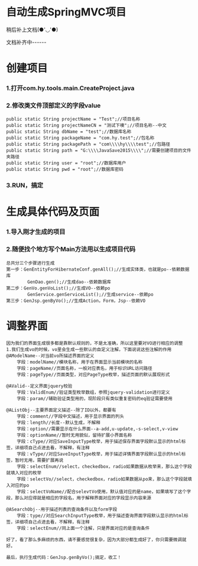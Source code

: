 # 自动生成SpringMVC项目
稍后补上文档(●'◡'●)

文档补齐中------
# 创建项目
### 1.打开com.hy.tools.main.CreateProject.java

### 2.修改类文件顶部定义的字段value
    public static String projectName = "Test";//项目名称
	public static String projectNameCN = "测试下噢";//项目名称--中文
	public static String dbName = "test";//数据库名称
	public static String packageName = "com.hy.test";//包名称
	public static String packagePath = "com\\\\hy\\\\test";//包路径
	public static String path = "G:\\\\JavaSave2015\\\\";//需要创建项目的文件夹路径
	public static String user = "root";//数据库用户
	public static String pwd = "root";//数据库密码
	
### 3.RUN，搞定

# 生成具体代码及页面
### 1.导入刚才生成的项目

### 2.随便找个地方写个Main方法用以生成项目代码
    总共分三个步骤进行生成
    第一步：GenEntityForHibernateConf.genAll();//生成实体类，也就是po--依赖数据库
            GenDao.gen();//生成dao--依赖数据库
    第二步：GenVo.genVoList();//生成VO--依赖po
            GenService.genServiceList();//生成service--依赖po
    第三步：GenJsp.genByVo();//生成Action，Form，Jsp--依赖VO
    
# 调整界面
    因为我们的界面生成很多都是靠默认规则的，不是太准确，所以这里要对VO进行相应的调整
    1.我们生成vo的时候，vo里会生成一些默认的自定义注解，下面说说这些注解的作用
    @AModelName--对当前vo所描述界面的定义
        字段：modelName//模块名称，用于在界面显示当前模块的名称
        字段：pageName//页面名称，一般对应表名，用于标识URL访问路径
        字段：pageType//页面类型，对应PageType枚举，描述页面的默认展现形式
        
    @AValid--定义界面jquery校验
        字段：ValidEnum//验证类型枚举数组，参照jquery-validation进行定义
        字段：param//辅助验证类型用的，现阶段只有类似重复密码的eq验证需要使用
        
    @AListObj--主要界面定义描述--除了ID以外，都要有
        字段：comment//字段中文描述，用于显示界面的列头
        字段：length//长度--默认生成，不解释
        字段：option//需要显示在什么界面--a-add,u-update,-s-select,v-view
        字段：optionName//暂时无用貌似，留待扩展小界面名称
        字段：cType//对应SaveInputType枚举，用于描述保存界面字段默认显示的html标签，详细项自己点进去看，不解释，有注释
        字段：vType//对应SaveInputType枚举，用于描述详情界面字段默认显示的html标签，暂时无用，需要扩展再说
        字段：selectEnum//select，checkedbox，radio如果数据从枚举来，那么这个字段就填入对应的枚举
        字段：selectVo//select，checkedbox，radio如果数据从po来，那么这个字段就填入对应的po
        字段：selectVoName//配合selevtVo使用，默认值对应的是name，如果填写了这个字段，那么对应得就是相应的字段名，用于解释界面对应的字段显示内容来源
    
    @ASearchObj--用于描述列表的查询条件以及form字段
        字段：type//对应SearchInputType枚举，用于描述查询界面字段默认显示的html标签，详细项自己点进去看，不解释，有注释
        字段：selectEnum//同上面一个注解，只是界面对应的是查询条件
        
    好了，看了那么多麻烦的东西，请不要感觉很复杂，因为大部分都生成好了，你只需要微调就好。
    
    最后，执行生成代码：GenJsp.genByVo();搞定，收工！
        
    